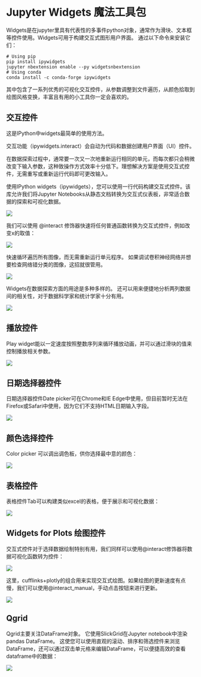 # Jupyter Widgets 魔法工具包

Widgets是在jupyter里具有代表性的多事件python对象，通常作为滑块、文本框等控件使用。Widgets可用于构建交互式图形用户界面。 通过以下命令来安装它们：
```
# Using pip
pip install ipywidgets
jupyter nbextension enable --py widgetsnbextension
# Using conda
conda install -c conda-forge ipywidgets
```

其中包含了一系列优秀的可视化交互控件，从参数调整到文件遍历，从颜色拾取到绘图风格变换，丰富且有用的小工具你一定会喜欢的。

## 交互控件

这是IPython中widgets最简单的使用方法。

交互功能（ipywidgets.interact）会自动为代码和数据创建用户界面（UI）控件。

在数据探索过程中，通常要一次又一次地重新运行相同的单元，而每次都只会稍微改变下输入参数，这种致操作方式效率十分低下。理想解决方案是使用交互式控件，无需重写或重新运行代码即可更改输入。 

使用IPython widgets（ipywidgets），您可以使用一行代码构建交互式控件。该库允许我们将Jupyter Notebooks从静态文档转换为交互式仪表板，非常适合数据的探索和可视化数据。

![](https://github.com/Hourout/Jupyter-Extra-Features/blob/master/image/widgets1.png)

我们可以使用 @interact 修饰器快速将任何普通函数转换为交互式控件，例如改变x的取值：

![](https://github.com/Hourout/Jupyter-Extra-Features/blob/master/image/widgets2.png)

快速循环遍历所有图像，而无需重新运行单元程序。 如果调试卷积神经网络并想要检查网络错分类的图像，这招就很管用。

![](https://github.com/Hourout/Jupyter-Extra-Features/blob/master/image/widgets3.png)

Widgets在数据探索方面的用途是多种多样的。 还可以用来便捷地分析两列数据间的相关性，对于数据科学家和统计学家十分有用。

![](https://github.com/Hourout/Jupyter-Extra-Features/blob/master/image/widgets4.png)

## 播放控件

Play widget能以一定速度按照整数序列来循环播放动画，并可以通过滑块的值来控制播放相关参数。

![](https://github.com/Hourout/Jupyter-Extra-Features/blob/master/image/widgets5.png)

## 日期选择器控件

日期选择器控件Date picker可在Chrome和IE Edge中使用，但目前暂时无法在Firefox或Safari中使用，因为它们不支持HTML日期输入字段。

![](https://github.com/Hourout/Jupyter-Extra-Features/blob/master/image/widgets6.png)

## 颜色选择控件

Color picker 可以调出调色板，供你选择最中意的颜色：

![](https://github.com/Hourout/Jupyter-Extra-Features/blob/master/image/widgets7.png)

## 表格控件

表格控件Tab可以构建类似excel的表格，便于展示和可视化数据：

![](https://github.com/Hourout/Jupyter-Extra-Features/blob/master/image/widgets8.png)

## Widgets for Plots 绘图控件

交互式控件对于选择数据绘制特别有用，我们同样可以使用@interact修饰器将数据可视化函数转为控件：

![](https://github.com/Hourout/Jupyter-Extra-Features/blob/master/image/widgets9.png)

这里，cufflinks+plotly的组合用来实现交互式绘图。如果绘图的更新速度有点慢，我们可以使用@interact_manual，手动点击按钮来进行更新。

![](https://github.com/Hourout/Jupyter-Extra-Features/blob/master/image/widgets10.gif)

## Qgrid

Qgrid主要关注DataFrame对象。 它使用SlickGrid在Jupyter notebook中渲染pandas DataFrame。 这使您可以使用直观的滚动、排序和筛选控件来浏览DataFrame，还可以通过双击单元格来编辑DataFrame，可以便捷高效的查看dataframe中的数据：

![](https://github.com/Hourout/Jupyter-Extra-Features/blob/master/image/widgets11.gif)
